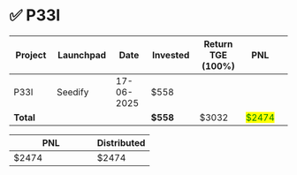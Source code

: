 # ✅ P33l



<table data-full-width="true"><thead><tr><th width="152">Project</th><th width="138">Launchpad</th><th width="132">Date</th><th width="133">Invested</th><th width="176">Return TGE (100%)</th><th>PNL</th><th></th></tr></thead><tbody><tr><td>P33l</td><td>Seedify</td><td>17-06-2025</td><td>$558</td><td></td><td></td><td></td></tr><tr><td><strong>Total</strong></td><td></td><td></td><td><strong>$558</strong></td><td>$3032</td><td><mark style="color:green;">$2474</mark></td><td></td></tr></tbody></table>

<table data-full-width="true"><thead><tr><th width="135">PNL</th><th>Distributed</th></tr></thead><tbody><tr><td>$2474</td><td>$2474</td></tr></tbody></table>

